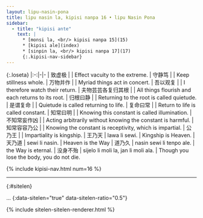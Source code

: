 ```yaml
---
layout: lipu-nasin-pona
title: lipu nasin la, kipisi nanpa 16 • lipu Nasin Pona
sidebar:
  - title: "kipisi ante"
    text: |
      * [monsi la, <br/> kipisi nanpa 15](15)
      * [kipisi ale](index)
      * [sinpin la, <br/> kipisi nanpa 17](17)
      {:.kipisi-nav-sidebar}
---
```


{:.loseta}
|:-:|-|-
| 致虚极                   |                                     | Effect vacuity to the extreme.
| 守静笃                   |                                     | Keep stillness whole.
| 万物并作                 |                                     | Myriad things act in concert.
| 吾以观复                 |                                     | I therefore watch their return.
| 夫物芸芸<wbr/>各复归其根 |                                     | All things flourish and each returns to its root.
| 归根曰静                 |                                     | Returning to the root is called quietude.
| 是谓复命                 |                                     | Quietude is called returning to life.
| 复命曰常                 |                                     | Return to life is called constant.
| 知常曰明                 |                                     | Knowing this constant is called illumination.
| 不知常<wbr/>妄作凶       |                                     | Acting arbitrarily without knowing the constant is harmful.
| 知常容<wbr/>容乃公       |                                     | Knowing the constant is receptivity, which is impartial.
| 公乃王                   |                                     | Impartiality is kingship.
| 王乃天                   | lawa li sewi.                       | Kingship is Heaven.
| 天乃道                   | sewi li nasin.                      | Heaven is the Way
| 道乃久                   | nasin sewi li tenpo ale.            | the Way is eternal.
| 没身不殆                 | sijelo li moli la, jan li moli ala. | Though you lose the body, you do not die.

{% include kipisi-nav.html num=16 %}

-------
{:#sitelen}

...
{:data-sitelen="true" data-sitelen-ratio="0.5"}

{% include sitelen-sitelen-renderer.html %}
